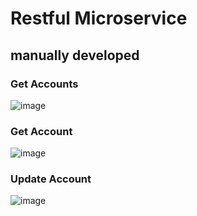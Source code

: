 # Restful Microservice
## manually developed 
### Get Accounts
![image](https://user-images.githubusercontent.com/62290643/197414262-037d1227-1628-46b9-86d3-ee389ce57bc8.png)
### Get Account
![image](https://user-images.githubusercontent.com/62290643/197414335-d068939e-b459-4a06-aab2-db85bd6b4d48.png)
### Update Account
![image](https://user-images.githubusercontent.com/62290643/197414384-18311b0c-8dc9-4c5e-832e-b97807b6a63d.png)

